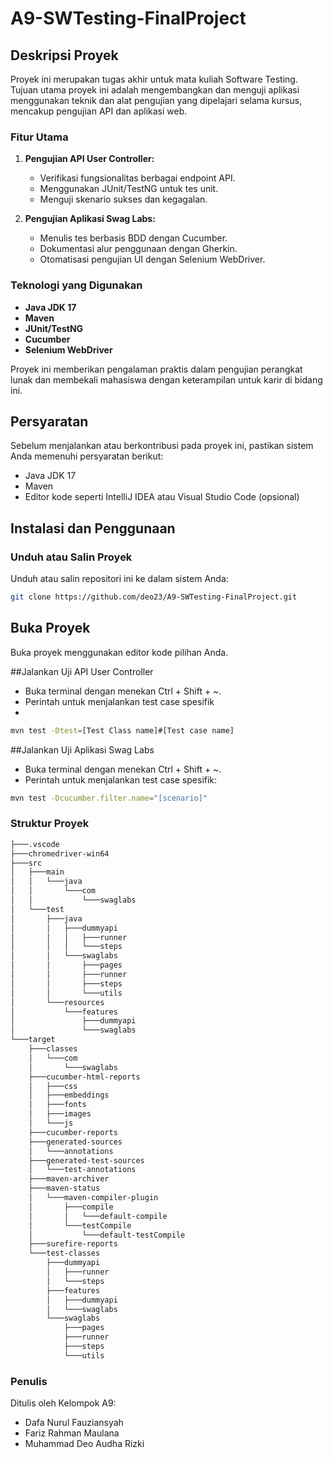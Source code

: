 # A9-SWTesting-FinalProject

## Deskripsi Proyek

Proyek ini merupakan tugas akhir untuk mata kuliah Software Testing. Tujuan utama proyek ini adalah mengembangkan dan menguji aplikasi menggunakan teknik dan alat pengujian yang dipelajari selama kursus, mencakup pengujian API dan aplikasi web.

### Fitur Utama

1. **Pengujian API User Controller:**
    - Verifikasi fungsionalitas berbagai endpoint API.
    - Menggunakan JUnit/TestNG untuk tes unit.
    - Menguji skenario sukses dan kegagalan.

2. **Pengujian Aplikasi Swag Labs:**
    - Menulis tes berbasis BDD dengan Cucumber.
    - Dokumentasi alur penggunaan dengan Gherkin.
    - Otomatisasi pengujian UI dengan Selenium WebDriver.

### Teknologi yang Digunakan

- **Java JDK 17**
- **Maven**
- **JUnit/TestNG**
- **Cucumber**
- **Selenium WebDriver**

Proyek ini memberikan pengalaman praktis dalam pengujian perangkat lunak dan membekali mahasiswa dengan keterampilan untuk karir di bidang ini.

## Persyaratan

Sebelum menjalankan atau berkontribusi pada proyek ini, pastikan sistem Anda memenuhi persyaratan berikut:

- Java JDK 17
- Maven
- Editor kode seperti IntelliJ IDEA atau Visual Studio Code (opsional)

## Instalasi dan Penggunaan

### Unduh atau Salin Proyek

Unduh atau salin repositori ini ke dalam sistem Anda:

```bash
git clone https://github.com/deo23/A9-SWTesting-FinalProject.git
```
## Buka Proyek

Buka proyek menggunakan editor kode pilihan Anda.

##Jalankan Uji API User Controller

- Buka terminal dengan menekan Ctrl + Shift + ~.
- Perintah untuk menjalankan test case spesifik
- 
```bash
mvn test -Dtest=[Test Class name]#[Test case name]
```
##Jalankan Uji Aplikasi Swag Labs

- Buka terminal dengan menekan Ctrl + Shift + ~.
- Perintah untuk menjalankan test case spesifik:

```bash
mvn test -Dcucumber.filter.name="[scenario]"
```
### Struktur Proyek
```bash
├───.vscode
├───chromedriver-win64
├───src
│   ├───main
│   │   └───java
│   │       └───com
│   │           └───swaglabs
│   └───test
│       ├───java
│       │   ├───dummyapi
│       │   │   ├───runner
│       │   │   └───steps
│       │   └───swaglabs
│       │       ├───pages
│       │       ├───runner
│       │       ├───steps
│       │       └───utils
│       └───resources
│           └───features
│               ├───dummyapi
│               └───swaglabs
└───target
    ├───classes
    │   └───com
    │       └───swaglabs
    ├───cucumber-html-reports
    │   ├───css
    │   ├───embeddings
    │   ├───fonts
    │   ├───images
    │   └───js
    ├───cucumber-reports
    ├───generated-sources
    │   └───annotations
    ├───generated-test-sources
    │   └───test-annotations
    ├───maven-archiver
    ├───maven-status
    │   └───maven-compiler-plugin
    │       ├───compile
    │       │   └───default-compile
    │       └───testCompile
    │           └───default-testCompile
    ├───surefire-reports
    └───test-classes
        ├───dummyapi
        │   ├───runner
        │   └───steps
        ├───features
        │   ├───dummyapi
        │   └───swaglabs
        └───swaglabs
            ├───pages
            ├───runner
            ├───steps
            └───utils
```

### Penulis

Ditulis oleh Kelompok A9:

- Dafa Nurul Fauziansyah
- Fariz Rahman Maulana
- Muhammad Deo Audha Rizki

